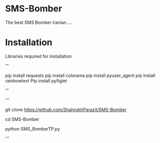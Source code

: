 # SMS-Bomber
The best SMS Bomber iranian.....

# Installation

Libraries required for installation

‘’’

pip install requests
pip install colorama
pip install pyuser_agent
pip install rainbowtext 
Pip install pyfiglet

‘’’

'''

git clone https://github.com/ShahrokhParazit/SMS-Bomber

cd SMS-Bomber

python SMS_BomberTP.py

'''
